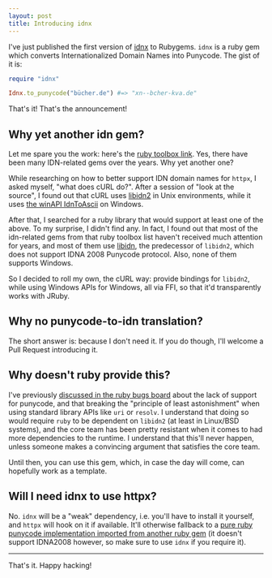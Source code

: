 ```yaml
---
layout: post
title: Introducing idnx
---
```



I've just published the first version of [idnx](https://github.com/HoneyryderChuck/idnx) to Rubygems. `idnx` is a ruby gem which converts Internationalized Domain Names into Punycode. The gist of it is:

```ruby
require "idnx"

Idnx.to_punycode("bücher.de") #=> "xn--bcher-kva.de"
```

That's it! That's the announcement!

## Why yet another idn gem?

Let me spare you the work: here's the [ruby toolbox link](https://www.ruby-toolbox.com/search?q=idn). Yes, there have been many IDN-related gems over the years. Why yet another one?

While researching on how to better support IDN domain names for `httpx`, I asked myself, "what does cURL do?". After a session of "look at the source", I found out that cURL uses [libidn2](https://github.com/libidn/libidn2) in Unix environments, while it uses [the winAPI IdnToAscii](https://docs.microsoft.com/en-us/windows/win32/api/winnls/nf-winnls-idntoascii) on Windows.

After that, I searched for a ruby library that would support at least one of the above. To my surprise, I didn't find any. In fact, I found out that most of the idn-related gems from that ruby toolbox list haven't received much attention for years, and most of them use [libidn](https://www.gnu.org/software/libidn/), the predecessor of `libidn2`, which does not support IDNA 2008 Punycode protocol. Also, none of them supports Windows.

So I decided to roll my own, the cURL way: provide bindings for `libidn2`, while using Windows APIs for Windows, all via FFI, so that it'd transparently works with JRuby.

## Why no punycode-to-idn translation?

The short answer is: because I don't need it. If you do though, I'll welcome a Pull Request introducing it.

## Why doesn't ruby provide this?

I've previously [discussed in the ruby bugs board](https://bugs.ruby-lang.org/issues/17309) about the lack of support for punycode, and that breaking the "principle of least astonishment" when using standard library APIs like `uri` or `resolv`. I understand that doing so would require `ruby` to be dependent on `libidn2` (at least in Linux/BSD systems), and the core team has been pretty resistant when it comes to had more dependencies to the runtime. I understand that this'll never happen, unless someone makes a convincing argument that satisfies the core team.

Until then, you can use this gem, which, in case the day will come, can hopefully work as a template.

## Will I need idnx to use httpx?

No. `idnx` will be a "weak" dependency, i.e. you'll have to install it yourself, and `httpx` will hook on it if available. It'll otherwise fallback to a [pure ruby punycode implementation imported from another ruby gem](https://gitlab.com/honeyryderchuck/httpx/-/blob/master/lib/httpx/punycode.rb) (it doesn't support IDNA2008 however, so make sure to use `idnx` if you require it).


----

That's it. Happy hacking!